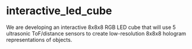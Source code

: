 # interactive_led_cube
We are developing an interactive 8x8x8 RGB LED cube that will use 5 ultrasonic ToF/distance sensors to create low-resolution 8x8x8 hologram representations of objects.

